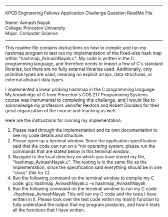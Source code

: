 ____________________________________________________________________
 KPCB Engineering Fellows Application Challenge Question ReadMe File

 Name: Avinash Nayak                 
 College: Princeton University       
 Major: Computer Science             
____________________________________________________________________

This readme file contains instructions on how to compile
and run my hashmap program to test out my implementation
of the fixed-size hash map within "hashmap_AvinashNayak.c".
My code is written in the C programming language, and
therefore needs to import a few of C's standard libraries,
but there are no fully external libraries used. Additionally,
only primitive types are used, meaning no explicit arrays, data structures, or external abstract data types.

I implemented a linear probing hashmap in the C programming
language. My knowledge of C from Princeton's COS 217 Programming Systems course was instrumental to completing this challenge, and I would like to acknowledge my professors Jennifer Rexford and Robert Dondero for their great organization of the course and teaching as well.


Here are the instructions for running my implementation:

1. Please read through the implementation and its own
   documentation to see my code details and structure.
2. Please open up a terminal window. Since the application
   specification said that the code can run on a *nix
   operating system, please run the commands that are stated
   below in this terminal window.
3. Navigate to the local directory on which you have stored
   my file, "hashmap_AvinashNayak.c". The testing is in the
   same file as the implementation, since the specification 
   said everything should be in one "class" (file for C).
4. Run the following command on the terminal window to 
   compile my C code:
		gcc hashmap_AvinashNayak.c -o hashmap_AvinashNayak
5. Run the following command on the terminal window to
   run my C code:
   		./hashmap_AvinashNayak
   This will run my C code and the tests I have written in
   it. Please look over the test code within my main() function
   to fully understand the output that my program produces, and 
   how it tests all the functions that I have written.
